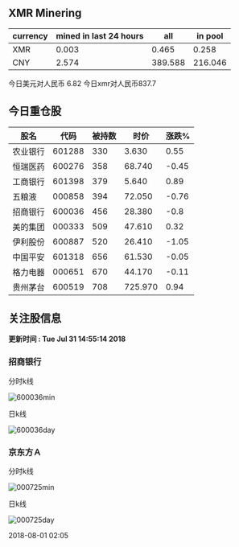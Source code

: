 ## XMR Minering

|currency|mined in last 24 hours|all|in pool|
|---|---|---|---|
|XMR|0.003|0.465|0.258|
|CNY|2.574|389.588|216.046|

今日美元对人民币 6.82	今日xmr对人民币837.7


## 今日重仓股 

|股名|代码|被持数|时价|涨跌%|
|---|---|---|---|---|
|农业银行|601288|330|3.630|0.55|
|恒瑞医药|600276|358|68.740|-0.45|
|工商银行|601398|379|5.640|0.89|
|五粮液|000858|394|72.050|-0.76|
|招商银行|600036|456|28.380|-0.8|
|美的集团|000333|509|47.610|0.32|
|伊利股份|600887|520|26.410|-1.05|
|中国平安|601318|656|61.530|-0.05|
|格力电器|000651|670|44.170|-0.11|
|贵州茅台|600519|708|725.970|0.94|

## 关注股信息
**更新时间 : Tue Jul 31 14:55:14 2018**
### 招商银行 
分时k线

![600036min](http://image.sinajs.cn/newchart/min/n/sh600036.gif)

日k线

![600036day](http://image.sinajs.cn/newchart/daily/n/sh600036.gif)

### 京东方Ａ 
分时k线

![000725min](http://image.sinajs.cn/newchart/min/n/sz000725.gif)

日k线

![000725day](http://image.sinajs.cn/newchart/daily/n/sz000725.gif)

2018-08-01 02:05